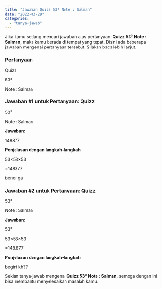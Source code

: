 ```yaml
---
title: "Jawaban Quizz 53³ Note : Salman​"
date: "2022-03-29"
categories: 
  - "tanya-jawab"
---
```


Jika kamu sedang mencari jawaban atas pertanyaan: **Quizz 53³ Note : Salman​**, maka kamu berada di tempat yang tepat. Disini ada beberapa jawaban mengenai pertanyaan tersebut. Silakan baca lebih lanjut.

### Pertanyaan

Quizz  
  
53³  
  
Note : Salman​

### Jawaban #1 untuk Pertanyaan: Quizz  
  
53³  
  
Note : Salman​

**Jawaban:**

148877

**Penjelasan dengan langkah-langkah:**

53×53×53

\=148877

bener ga

### Jawaban #2 untuk Pertanyaan: Quizz  
  
53³  
  
Note : Salman​

**Jawaban:**

53³

53×53×53

\=148.877

**Penjelasan dengan langkah-langkah:**

begini kh??

Sekian tanya-jawab mengenai **Quizz 53³ Note : Salman​**, semoga dengan ini bisa membantu menyelesaikan masalah kamu.
